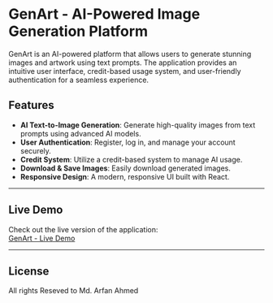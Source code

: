 # GenArt - AI-Powered Image Generation Platform

GenArt is an AI-powered platform that allows users to generate stunning images and artwork using text prompts. The application provides an intuitive user interface, credit-based usage system, and user-friendly authentication for a seamless experience.

## Features

- **AI Text-to-Image Generation**: Generate high-quality images from text prompts using advanced AI models.
- **User Authentication**: Register, log in, and manage your account securely.
- **Credit System**: Utilize a credit-based system to manage AI usage.
- **Download & Save Images**: Easily download generated images.
- **Responsive Design**: A modern, responsive UI built with React.

---

## Live Demo

Check out the live version of the application:  
[GenArt - Live Demo](https://gen-art-arfan.vercel.app/)

---

## License

All rights Reseved to Md. Arfan Ahmed 

